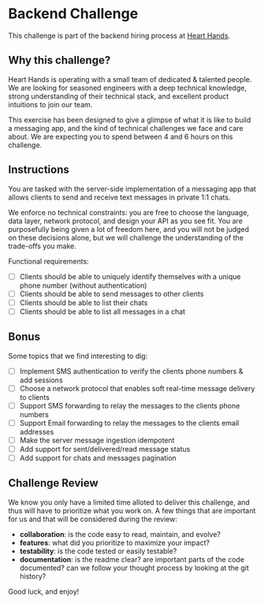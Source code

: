 # Backend Challenge

This challenge is part of the backend hiring process at [Heart
Hands](https://hearthands.tech/).

## Why this challenge?

Heart Hands is operating with a small team of dedicated & talented people. We
are looking for seasoned engineers with a deep technical knowledge, strong
understanding of their technical stack, and excellent product intuitions to join
our team.

This exercise has been designed to give a glimpse of what it is like to build a
messaging app, and the kind of technical challenges we face and care about. We
are expecting you to spend between 4 and 6 hours on this challenge.

## Instructions

You are tasked with the server-side implementation of a messaging app that
allows clients to send and receive text messages in private 1:1 chats.

We enforce no technical constraints: you are free to choose the language, data
layer, network protocol, and design your API as you see fit. You are
purposefully being given a lot of freedom here, and you will not be judged on
these decisions alone, but we will challenge the understanding of the trade-offs
you make.

Functional requirements:

- [ ] Clients should be able to uniquely identify themselves with a unique phone number (without authentication)
- [ ] Clients should be able to send messages to other clients
- [ ] Clients should be able to list their chats
- [ ] Clients should be able to list all messages in a chat

## Bonus

Some topics that we find interesting to dig:

- [ ] Implement SMS authentication to verify the clients phone numbers & add
sessions
- [ ] Choose a network protocol that enables soft real-time message delivery to clients
- [ ] Support SMS forwarding to relay the messages to the clients phone numbers
- [ ] Support Email forwarding to relay the messages to the clients email addresses
- [ ] Make the server message ingestion idempotent
- [ ] Add support for sent/delivered/read message status
- [ ] Add support for chats and messages pagination

## Challenge Review

We know you only have a limited time alloted to deliver this challenge, and thus
will have to prioritize what you work on. A few things that are important for us
and that will be considered during the review:
- **collaboration**: is the code easy to read, maintain, and evolve?
- **features**: what did you prioritize to maximize your impact?
- **testability**: is the code tested or easily testable?
- **documentation**: is the readme clear? are important parts of the code
  documented? can we follow your thought process by looking at the git history?

Good luck, and enjoy!
